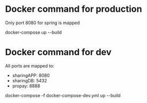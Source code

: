 # Docker command for production
Only port 8080 for spring is mapped

docker-compose up --build

# Docker command for dev
All ports are mapped to:
- sharingAPP: 8080
- sharingDB: 5432
- propay: 8888 

docker-compose -f docker-compose-dev.yml up --build